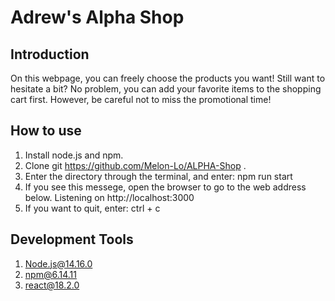 # Adrew's Alpha Shop

## Introduction
On this webpage, you can freely choose the products you want! Still want to hesitate a bit? No problem, you can add your favorite items to the shopping cart first. However, be careful not to miss the promotional time!


## How to use
1. Install node.js and npm.
2. Clone git https://github.com/Melon-Lo/ALPHA-Shop .
3. Enter the directory through the terminal, and enter: npm run start
4. If you see this messege, open the browser to go to the web address below. Listening on http://localhost:3000
5. If you want to quit, enter: ctrl + c

## Development Tools
1. Node.js@14.16.0
2. npm@6.14.11
3. react@18.2.0

